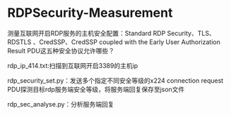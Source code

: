 # RDPSecurity-Measurement

测量互联网开启RDP服务的主机安全配置：Standard RDP Security、TLS、RDSTLS 、CredSSP、CredSSP coupled with the Early User Authorization Result PDU这五种安全协议允许哪些？

rdp_ip_414.txt:扫描到互联网开启3389的主机ip

rdp_security_set.py：发送多个指定不同安全等级的x224 connection request PDU探测目标rdp服务端安全等级，将服务端回复保存至json文件

rdp_sec_analyse.py：分析服务端回复
